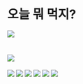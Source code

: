 # 오늘 뭐 먹지?

![](https://velog.velcdn.com/images/ljh3478/post/7a03ebe0-659c-4383-b93f-2ca909c43328/image.png)
# ![](https://velog.velcdn.com/images/ljh3478/post/f683fa31-adfd-4660-b1b0-5c44c166c643/image.png)
![](https://velog.velcdn.com/images/ljh3478/post/f683fa31-adfd-4660-b1b0-5c44c166c643/image.png)
![](https://velog.velcdn.com/images/ljh3478/post/e34114aa-2865-485c-9443-29e0ad200d45/image.png)
![](https://velog.velcdn.com/images/ljh3478/post/29e554a6-4bb6-42d1-8f8e-5887b30a5af4/image.png)
![](https://velog.velcdn.com/images/ljh3478/post/3e4808cf-fe4a-4f07-a9d8-58784931d66a/image.png)
![](https://velog.velcdn.com/images/ljh3478/post/2d608f08-e7c9-4bf9-86a6-a741f4d538c6/image.png)
![](https://velog.velcdn.com/images/ljh3478/post/79712bfc-4fb6-4fae-8bf7-9ecad2443434/image.png)
